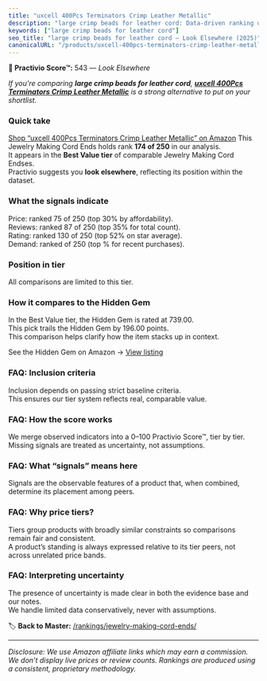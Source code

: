```yaml
---
title: "uxcell 400Pcs Terminators Crimp Leather Metallic"
description: "large crimp beads for leather cord: Data-driven ranking using the Practivio Score™. Positioned by quality, value, demand, findability, momentum."
keywords: ["large crimp beads for leather cord"]
seo_title: "large crimp beads for leather cord — Look Elsewhere (2025)"
canonicalURL: "/products/uxcell-400pcs-terminators-crimp-leather-metallic-B0BGSKQVGW/"
---
```


**🚫 Practivio Score™:** 543 — _Look Elsewhere_


*If you're comparing **large crimp beads for leather cord**, **[uxcell 400Pcs Terminators Crimp Leather Metallic](https://www.amazon.com/dp/B0BGSKQVGW?tag=practivio-20)** is a strong alternative to put on your shortlist.*
### Quick take
[Shop “uxcell 400Pcs Terminators Crimp Leather Metallic” on Amazon](https://www.amazon.com/dp/B0BGSKQVGW?tag=practivio-20)
This Jewelry Making Cord Ends holds rank **174 of 250** in our analysis.  
It appears in the **Best Value tier** of comparable Jewelry Making Cord Endses.  
Practivio suggests you **look elsewhere**, reflecting its position within the dataset.

### What the signals indicate
Price: ranked 75 of 250 (top 30% by affordability).  
Reviews: ranked 87 of 250 (top 35% for total count).  
Rating: ranked 130 of 250 (top 52% on star average).  
Demand: ranked  of 250 (top % for recent purchases).

### Position in tier
All comparisons are limited to this tier.

### How it compares to the Hidden Gem
In the Best Value tier, the Hidden Gem is rated at 739.00.  
This pick trails the Hidden Gem by 196.00 points.  
This comparison helps clarify how the item stacks up in context.  

See the Hidden Gem on Amazon → [View listing](https://www.amazon.com/dp/B0BD5GHXF7?tag=practivio-20)

### FAQ: Inclusion criteria
Inclusion depends on passing strict baseline criteria.  
This ensures our tier system reflects real, comparable value.

### FAQ: How the score works
We merge observed indicators into a 0–100 Practivio Score™, tier by tier.  
Missing signals are treated as uncertainty, not assumptions.

### FAQ: What “signals” means here
Signals are the observable features of a product that, when combined, determine its placement among peers.

### FAQ: Why price tiers?
Tiers group products with broadly similar constraints so comparisons remain fair and consistent.  
A product’s standing is always expressed relative to its tier peers, not across unrelated price bands.

### FAQ: Interpreting uncertainty
The presence of uncertainty is made clear in both the evidence base and our notes.  
We handle limited data conservatively, never with assumptions.


🏷️ **Back to Master:** [/rankings/jewelry-making-cord-ends/](/rankings/jewelry-making-cord-ends/)

---
_Disclosure: We use Amazon affiliate links which may earn a commission. We don’t display live prices or review counts. Rankings are produced using a consistent, proprietary methodology._
